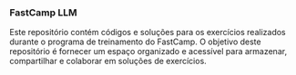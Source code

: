 ### FastCamp LLM
Este repositório contém códigos e soluções para os exercícios realizados durante o programa de treinamento do FastCamp. O objetivo deste repositório é fornecer um espaço organizado e acessível para armazenar, compartilhar e colaborar em soluções de exercícios.
